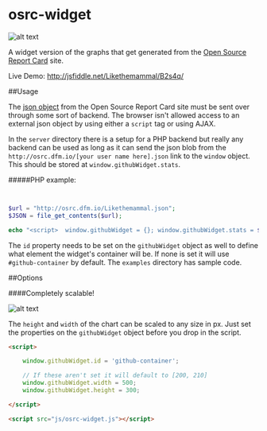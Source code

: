osrc-widget
===========

![alt text](http://imgur.com/gn2evFv.png?1 "Likethemammal's chart")

A widget version of the graphs that get generated from the [Open Source Report Card](http://osrc.dfm.io/Likethemammal) site.

Live Demo: http://jsfiddle.net/Likethemammal/B2s4q/

##Usage

The [json object](http://osrc.dfm.io/Likethemammal.json) from the Open Source Report Card site must be sent over through some sort of backend. The browser isn't allowed access to an external json object by using either a `script` tag or using AJAX.

In the `server` directory there is a setup for a PHP backend but really any backend can be used as long as it can send the json blob from the `http://osrc.dfm.io/[your user name here].json` link to the `window` object. This should be stored at `window.githubWidget.stats`.

#####PHP example: 
```php


$url = "http://osrc.dfm.io/Likethemammal.json";
$JSON = file_get_contents($url);

echo "<script>  window.githubWidget = {}; window.githubWidget.stats = $JSON;  </script>";

```

The `id` property needs to be set on the `githubWidget` object as well to define what element the widget's container will be. If none is set it will use `#github-container` by default. The `examples` directory has sample code.

##Options 

####Completely scalable!

![alt text](http://imgur.com/UsPeJVT.png?1 "Scaling example. [500, 300]")

The `height` and `width` of the chart can be scaled to any size in px. Just set the properties on the `githubWidget` object before you drop in the script.

```html
<script>

    window.githubWidget.id = 'github-container';

    // If these aren't set it will default to [200, 210]
    window.githubWidget.width = 500;
    window.githubWidget.height = 300;

</script>

<script src="js/osrc-widget.js"></script>

```